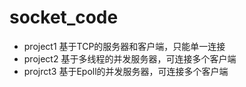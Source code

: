 # socket_code
- project1
  基于TCP的服务器和客户端，只能单一连接
- project2
  基于多线程的并发服务器，可连接多个客户端
- projrct3
  基于Epoll的并发服务器，可连接多个客户端
